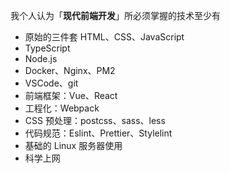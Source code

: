 我个人认为「**现代前端开发**」所必须掌握的技术至少有

- 原始的三件套 HTML、CSS、JavaScript
- TypeScript
- Node.js
- Docker、Nginx、PM2
- VSCode、git
- 前端框架：Vue、React
- 工程化：Webpack
- CSS 预处理：postcss、sass、less
- 代码规范：Eslint、Prettier、Stylelint
- 基础的 Linux 服务器使用
- 科学上网
